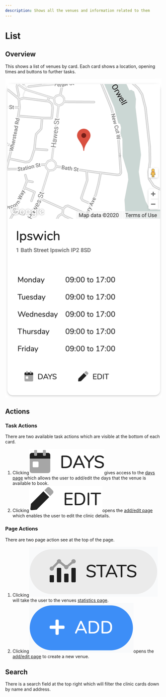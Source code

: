 ```yaml
---
description: Shows all the venues and information related to them
---
```


# List

## Overview

This shows a list of venues by card. Each card shows a location, opening times and buttons to further tasks.

![](../../.gitbook/assets/docs_venuecard01.png)

## Actions

### Task Actions

There are two available task actions which are visible at the bottom of each card.

1. Clicking![](../../.gitbook/assets/docs_days01.png)gives access to the [days page](days.md) which allows the user to add/edit the days that the venue is available to book.
2. Clicking![](../../.gitbook/assets/docs_edit01.png)opens the [add/edit page](add-edit.md) which enables the user to edit the clinic details.

### Page Actions

There are two page action see at the top of the page.

1. Clicking![](../../.gitbook/assets/docs_stats01.png)will take the user to the venues [statistics page](statistics.md).
2. Clicking![](../../.gitbook/assets/docs_add01.png)opens the [add/edit page](add-edit.md) to create a new venue.

## Search

There is a search field at the top right which will filter the clinic cards down by name and address.

